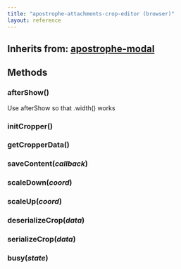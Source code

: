 ```yaml
---
title: "apostrophe-attachments-crop-editor (browser)"
layout: reference
---
```

## Inherits from: [apostrophe-modal](../apostrophe-modal/browser-apostrophe-modal.html)

## Methods
### afterShow()
Use afterShow so that .width() works
### initCropper()

### getCropperData()

### saveContent(*callback*)

### scaleDown(*coord*)

### scaleUp(*coord*)

### deserializeCrop(*data*)

### serializeCrop(*data*)

### busy(*state*)

